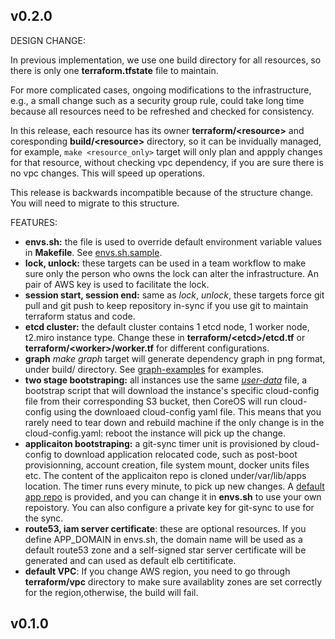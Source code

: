## v0.2.0

DESIGN CHANGE:

In previous implementation, we use one build directory for all resources, so there is only one __terraform.tfstate__ file to maintain.

For more complicated cases, ongoing modifications to the infrastructure, e.g., a small change such as a security group rule, could take long time because all resources need to be refreshed and checked for consistency.

In this release, each resource has its owner __terraform/\<resource\>__ and coresponding __build/\<resource\>__ directory, so it can
be invidually managed, for example, `make <resource_only>` target will only plan and appply changes for that resource, without checking vpc dependency, if you are sure there is no vpc changes. This will speed up operations. 

This release is backwards incompatible because of the structure change. You will need to migrate to this structure.

FEATURES:

 * **envs.sh:** the file is used to override default environment variable values in **Makefile**. See [envs.sh.sample](https://github.com/xuwang/aws-terraform/blob/master/envs.sh.sample).
 * **lock, unlock:** these targets can be used in a team workflow to make sure only the person who owns the lock can alter the infrastructure. An pair of AWS key is used to facilitate the lock. 
 * **session start, session end:** same as _lock_, _unlock_, these targets force git pull and git push to keep repository in-sync if you use git to maintain terraform status and code.  
 * **etcd cluster:** the default cluster contains 1 etcd node, 1 worker node, t2.miro instance type. Change these in __terraform/\<etcd\>/etcd.tf__ or __terraform/\<worker\>/worker.tf__ for different configurations. 
 * **graph** _make graph_ target will generate dependency graph in png format, under build/<resource> directory. See [graph-examples](https://github.com/xuwang/aws-terraform/tree/master/graph-examples) for examples. 
 * **two stage bootstraping:** all instances use the same [_user-data_](https://github.com/xuwang/aws-terraform/blob/master/resources/cloud-config/s3-cloudconfig-bootstrap.sh) file, a bootstrap script that will download the instance's specific
cloud-config file from their corresponding S3 bucket, then CoreOS will run cloud-config using the downloaed cloud-config yaml file. This means that you rarely need to tear down and rebuild machine if the only change is in the cloud-config.yaml: reboot the instance will pick up the change. 
 * **applicaiton bootstraping:** a git-sync timer unit is provisioned by cloud-config to download application relocated code, such as post-boot provisionning, account
creation, file system mount, docker units files etc. The content of the applicaiton repo is cloned under/var/lib/apps location. The timer runs every minute, to pick up new changes.  A [default app repo](https://github.com/dockerage/coreos-cluster-apps) is provided, and you can change it in __envs.sh__ to use your own repoistory. You can also configure a private key for git-sync to use for the sync.
 * **route53, iam server certificate**: these are optional resources. If you define APP_DOMAIN in envs.sh, the domain name will be used as a default route53 zone and a self-signed star server certificate will be generated and can used as default elb certitificate.
 * **default VPC**: If you change AWS region, you need to go through __terraform/vpc__ directory to make sure availablity zones are set correctly for the region,otherwise, the build will fail.

## v0.1.0
